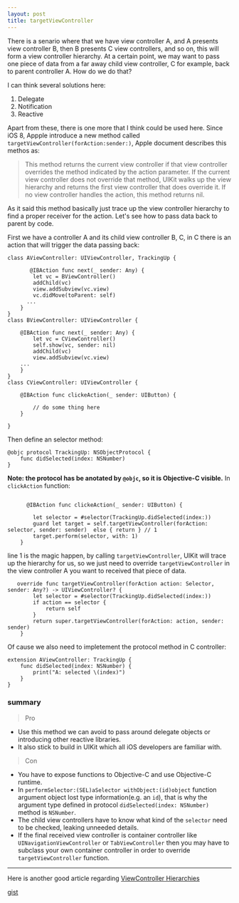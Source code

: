 ```yaml
---
layout: post
title: targetViewController
---
```


There is a senario where that we have view controller A, and A presents view controller B, then B presents C view controllers, and so on, this will form a view controller hierarchy. At a certain point, we may want to pass one piece of data from a far away child view controller, C for example, back to parent controller A. How do we do that?

I can think several solutions here:
1. Delegate
2. Notification
3. Reactive 
   
Apart from these, there is one more that I think could be used here.
Since iOS 8, Appple introduce a new method called `targetViewController(forAction:sender:)`,
Apple document describes this methos as:
> This method returns the current view controller if that view controller overrides the method indicated by the action parameter. If the current view controller does not override that method, UIKit walks up the view hierarchy and returns the first view controller that does override it. If no view controller handles the action, this method returns nil.

As it said this method basically just trace up the view controller hierarchy to find a proper receiver for the action. Let's see how to pass data back to parent by code.

First we have a controller A and its child view controller B, C, in C there is an action that will trigger the data passing back:

```
class AViewController: UIViewController, TrackingUp {
   
       @IBAction func next(_ sender: Any) {
        let vc = BViewController()
        addChild(vc)
        view.addSubview(vc.view)
        vc.didMove(toParent: self)
      ...
    }
}
class BViewController: UIViewController {

    @IBAction func next(_ sender: Any) {
        let vc = CViewController()
        self.show(vc, sender: nil)
        addChild(vc)
        view.addSubview(vc.view)
    ...
    }
}
class CViewController: UIViewController {
    
    @IBAction func clickeAction(_ sender: UIButton) {
    
        // do some thing here
    }
    
}
```
Then define an selector method:
```
@objc protocol TrackingUp: NSObjectProtocol {
    func didSelected(index: NSNumber)
}
```
**Note: the protocol has be anotated by `@objc`, so it is Objective-C visible.**
In `clickAction` function:
```
    
      @IBAction func clickeAction(_ sender: UIButton) {
    
        let selector = #selector(TrackingUp.didSelected(index:))
        guard let target = self.targetViewController(forAction: selector, sender: sender)  else { return } // 1
        target.perform(selector, with: 1)
    }
```
line 1 is the magic happen, by calling `targetViewController`, UIKit will trace up the hierarchy for us, so we just need to override `targetViewController` in the view controller A  you want to received that piece of data.
```
   override func targetViewController(forAction action: Selector, sender: Any?) -> UIViewController? {
        let selector = #selector(TrackingUp.didSelected(index:))
        if action == selector {
            return self
        }
        return super.targetViewController(forAction: action, sender: sender)
    }
```
Of cause we also need to impletement the protocol method in C controller:

```
extension AViewController: TrackingUp {
    func didSelected(index: NSNumber) {
        print("A: selected \(index)")
    }
}
```
### summary
> Pro
> 
- Use this method we can avoid to pass around delegate objects or introducing other reactive libraries.
- It also stick to build in UIKit which all iOS developers are familiar with.

> Con
> 
- You have to expose functions to Objective-C and use Objective-C runtime.
- In `performSelector:(SEL)aSelector withObject:(id)object` function argument object lost type information(e.g. an `id`), that is why the argument type defined in protocol `didSelected(index: NSNumber)` method is `NSNumber`.
- The child view controllers have to know what kind of the `selector` need to be checked, leaking unneeded details.
- If the final received view controller is container controller like `UINavigationViewController` or `TabViewController` then you may have to subclass your own container controller in order to override `targetViewController` function. 

***
Here is another good article regarding [ViewController Hierarchies](https://sandofsky.com/patterns/controller-hierarchies/)

[gist](https://gist.github.com/simeonlu/2d544ee1999e310836c6c7b5041f7393)
